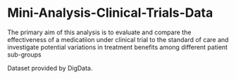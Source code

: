 # Mini-Analysis-Clinical-Trials-Data

The primary aim of this analysis is to evaluate and compare the effectiveness of a medicatiion under clinical trial to the standard of care and investigate potential variations in treatment benefits among different patient sub-groups

Dataset provided by DigData.
